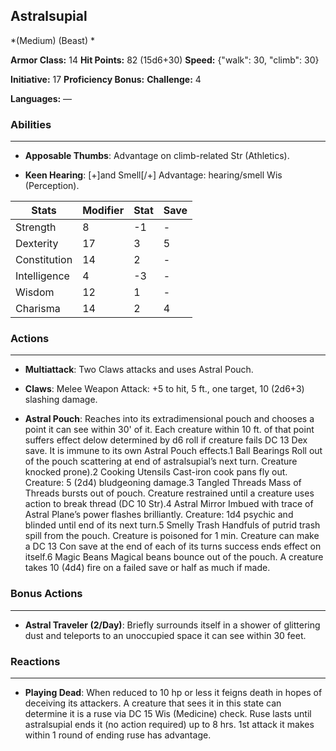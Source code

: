 ## Astralsupial
*(Medium) (Beast) *

**Armor Class:** 14
**Hit Points:** 82 (15d6+30)
**Speed:** {"walk": 30, "climb": 30}

**Initiative:** 17
**Proficiency Bonus:**
**Challenge:** 4

**Languages:** —

### Abilities
 --- 
- **Apposable Thumbs**: Advantage on climb-related Str (Athletics).

- **Keen Hearing**: [+]and Smell[/+] Advantage: hearing/smell Wis (Perception).



| Stats | Modifier | Stat | Save
| ---- | ---- | ---- | ---- |
| Strength | 8 | -1 | - |
| Dexterity | 17 | 3 | 5 |
| Constitution | 14 | 2 | - |
| Intelligence | 4 | -3 | - |
| Wisdom | 12 | 1 | - |
| Charisma | 14 | 2 | 4 |

### Actions
 --- 
- **Multiattack**: Two Claws attacks and uses Astral Pouch.

- **Claws**: Melee Weapon Attack: +5 to hit, 5 ft., one target, 10 (2d6+3) slashing damage.

- **Astral Pouch**: Reaches into its extradimensional pouch and chooses a point it can see within 30' of it. Each creature within 10 ft. of that point suffers effect delow determined by d6 roll if creature fails DC 13 Dex save. It is immune to its own Astral Pouch effects.1 Ball Bearings Roll out of the pouch scattering at end of astralsupial’s next turn. Creature knocked prone).2 Cooking Utensils Cast-iron cook pans fly out. Creature: 5 (2d4) bludgeoning damage.3 Tangled Threads Mass of Threads bursts out of pouch. Creature restrained until a creature uses action to break thread (DC 10 Str).4 Astral Mirror Imbued with trace of Astral Plane’s power flashes brilliantly. Creature: 1d4 psychic and blinded until end of its next turn.5 Smelly Trash Handfuls of putrid trash spill from the pouch. Creature is poisoned for 1 min. Creature can make a DC 13 Con save at the end of each of its turns success ends effect on itself.6 Magic Beans Magical beans bounce out of the pouch. A creature takes 10 (4d4) fire on a failed save or half as much if made.

### Bonus Actions
 --- 
- **Astral Traveler (2/Day)**: Briefly surrounds itself in a shower of glittering dust and teleports to an unoccupied space it can see within 30 feet.

### Reactions
 --- 
- **Playing Dead**: When reduced to 10 hp or less it feigns death in hopes of deceiving its attackers. A creature that sees it in this state can determine it is a ruse via DC 15 Wis (Medicine) check. Ruse lasts until astralsupial ends it (no action required) up to 8 hrs. 1st attack it makes within 1 round of ending ruse has advantage.

